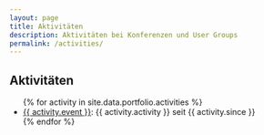 ```yaml
---
layout: page
title: Aktivitäten
description: Aktivitäten bei Konferenzen und User Groups
permalink: /activities/
---
```


<h2>Aktivitäten</h2>
<ul class="talk-list">
{% for activity in site.data.portfolio.activities %}
	<li><a href="{{ activity.link }}">{{ activity.event }}</a>: {{ activity.activity }} seit {{ activity.since }}</li>
{% endfor %}
</ul>